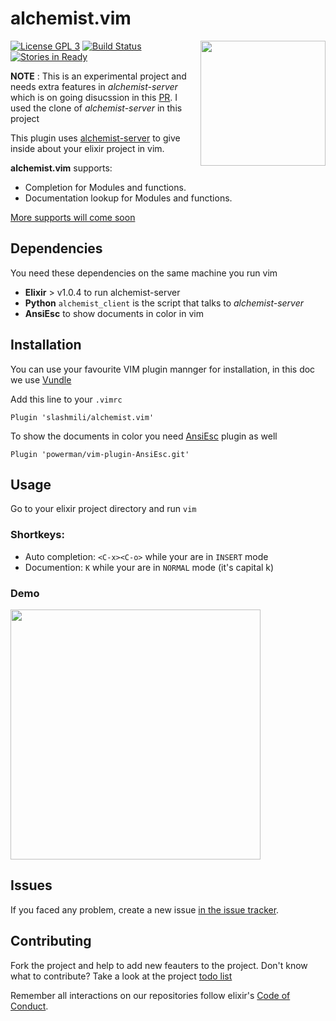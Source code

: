 # alchemist.vim

<img src="https://github.com/slashmili/alchemist.vim/raw/develop/logo.png" width="200" align="right">

[![License GPL 3](https://img.shields.io/badge/license-GPL_3-green.svg)](http://www.gnu.org/licenses/gpl-3.0)
[![Build Status](https://travis-ci.org/slashmili/alchemist.vim.svg?branch=develop)](https://travis-ci.org/slashmili/alchemist.vim)
[![Stories in Ready](https://badge.waffle.io/slashmili/alchemist.vim.png?label=ready&title=Ready)](http://waffle.io/slashmili/alchemist.vim)



**NOTE** : This is an experimental project and needs extra features in *alchemist-server* which is on going disucssion in this [PR](https://github.com/tonini/alchemist-server/pull/8). I used the clone of *alchemist-server* in this project

This plugin uses [alchemist-server](https://github.com/tonini/alchemist-server) to give inside about your elixir project in vim.

**alchemist.vim** supports:

* Completion for Modules and functions.
* Documentation lookup for Modules and functions.

[More supports will come soon](https://github.com/slashmili/alchemist.vim/issues/1)

## Dependencies

You need these dependencies on the same machine you run vim

* **Elixir** > v1.0.4 to run alchemist-server
* **Python** `alchemist_client` is the script that talks to _alchemist-server_ 
* **AnsiEsc** to show documents in color in vim

## Installation

You can use your favourite VIM plugin mannger for installation, in this doc we use [Vundle](https://github.com/VundleVim/Vundle.vim)

Add this line to your `.vimrc`
```
Plugin 'slashmili/alchemist.vim'
```

To show the documents in color you need [AnsiEsc](https://github.com/powerman/vim-plugin-AnsiEsc) plugin as well
```
Plugin 'powerman/vim-plugin-AnsiEsc.git'
```

## Usage
Go to your elixir project directory and run `vim`

### Shortkeys:

  * Auto completion: `<C-x><C-o>` while your are in `INSERT` mode
  * Documention: `K` while your are in `NORMAL` mode (it's capital k)

### Demo
<a href="https://asciinema.org/a/e23f0el00vlg0s5z9nrwp6kba"> <img src="https://asciinema.org/a/e23f0el00vlg0s5z9nrwp6kba.png" height=400></a>

## Issues

If you faced any problem, create a new issue [in the issue tracker](https://github.com/slashmili/alchemist.vim/issues).

## Contributing

Fork the project and help to add new feauters to the project. Don't know what to contribute? Take a look at the project [todo list](https://github.com/slashmili/alchemist.vim/issues/1)

Remember all interactions on our repositories follow elixir's [Code of Conduct](https://github.com/elixir-lang/elixir/blob/master/CODE_OF_CONDUCT.md).
